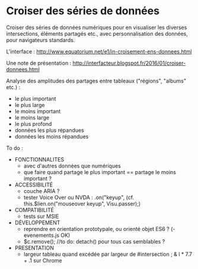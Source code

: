 Croiser des séries de données
==================


Croiser des séries de données numériques pour en visualiser les diverses intersections, éléments partagés etc., avec personnalisation des données, pour navigateurs standards.

L'interface : http://www.equatorium.net/e1/in-croisement-ens-donnees.html

Une note de présentation : http://interfacteur.blogspot.fr/2016/01/croiser-donnees.html

 Analyse des amplitudes des partages entre tableaux ("régions", "albums" etc.) :
* le plus important
* le plus large
* le moins important
* le moins large
* le plus profond
* données les plus répandues
* données les moins répandues

To do :
* FONCTIONNALITES
	- avec d'autres données que numériques
	- que faire quand partage le plus important == partage le moins important ?
* ACCESSIBILITÉ
	- couche ARIA ?
	- tester Voice Over ou NVDA : .on("keyup", (cf. this.$lien.on("mouseover keyup", Visu.passer);)
* COMPATIBILITÉ
	- tests sur MSIE
* DÉVELOPPEMENT
	- reprendre en orientation prototypale, ou orienté objet ES6 ? (- evenements.js OK)
	- $c.remove(); //to do: detach() pour tous cas semblables ?
* PRESENTATION
	- largeur tableau quand excédée par largeur de #intersection ; &  l * 7.7 + .1 sur Chrome